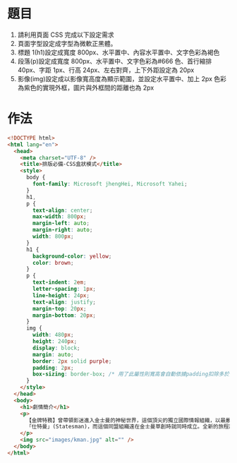 # 題目

1. 請利用頁面 CSS 完成以下設定需求
2. 頁面字型設定成字型為微軟正黑體。
3. 標題 1(h1)設定成寬度 800px、水平置中、內容水平置中、文字色彩為褐色
4. 段落(p)設定成寬度 800px、水平置中、文字色彩為#666 色、首行縮排 40px、字距 1px、行高 24px、左右對齊，上下外距設定為 20px
5. 影像(img)設定成以影像寬高度為顯示範圍，並設定水平置中、加上 2px 色彩為紫色的實現外框，圖片與外框間的距離也為 2px

# 作法

```html
<!DOCTYPE html>
<html lang="en">
  <head>
    <meta charset="UTF-8" />
    <title>排版必備-CSS盒狀模式</title>
    <style>
      body {
        font-family: Microsoft jhengHei, Microsoft Yahei;
      }
      h1,
      p {
        text-align: center;
        max-width: 800px;
        margin-left: auto;
        margin-right: auto;
        width: 800px;
      }
      h1 {
        background-color: yellow;
        color: brown;
      }
      p {
        text-indent: 2em;
        letter-spacing: 1px;
        line-height: 24px;
        text-align: justify;
        margin-top: 20px;
        margin-bottom: 20px;
      }
      img {
        width: 480px;
        height: 240px;
        display: block;
        margin: auto;
        border: 2px solid purple;
        padding: 2px;
        box-sizing: border-box; /* 用了此屬性則寬高會自動依據padding扣除多於大小，使圖片與padding維持在固定寬高*/
      }
    </style>
  </head>
  <body>
    <h1>劇情簡介</h1>
    <p>
      【金牌特務】曾帶領影迷進入金士曼的神秘世界，這個頂尖的獨立國際情報組織，以最嚴謹的層級運作，隱匿在社會中以保護世界和平為主要宗旨；故事進行到下一個章節，【金牌特務2：機密對決】，這些英勇的紳士特務們將面臨更危急的挑戰，當金士曼的總部遭受到敵人的摧毀，而世界再次陷入危機之際，他們竟然循線發現到他們另一個在美國的結盟特務組織稱為
      「仕特曼」(Statesman)，而這個同盟組織遠在金士曼草創時就同時成立。全新的旅程將考驗著新一代兩派特務的合作默契及體能極限，這兩方菁英組織也將緊密的結合以擊潰殘暴無情的邪惡勢力，並維護世界秩序，而這樣的任務也似乎讓伊格西越來越得心應手了…
    </p>
    <img src="images/kman.jpg" alt="" />
  </body>
</html>
```
